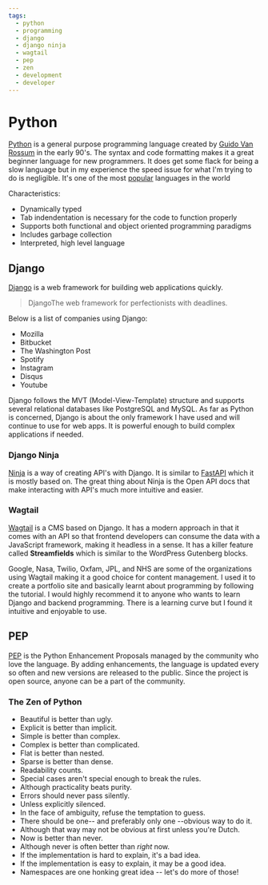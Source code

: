 ```yaml
---
tags:
  - python
  - programming
  - django
  - django ninja
  - wagtail
  - pep
  - zen
  - development
  - developer
---
```


# Python
[Python]() is a general purpose programming language created by [Guido Van Rossum]() in the early 90's.  The syntax and code formatting makes it a great beginner language for new programmers.  It does get some flack for being a slow language but in my experience the speed issue for what I'm trying to do is negligible. It's one of the most [popular]() languages in the world

Characteristics:

- Dynamically typed 
- Tab indendentation is necessary for the code to function properly
- Supports both functional and object oriented programming paradigms
- Includes garbage collection
- Interpreted, high level language

## Django
[Django](https://www.djangoproject.com/) is a web framework for building web applications quickly. 

>DjangoThe web framework for perfectionists with deadlines.

Below is a list of companies using Django:

- Mozilla
- Bitbucket
- The Washington Post
- Spotify
- Instagram
- Disqus
- Youtube

Django follows the MVT (Model-View-Template) structure and supports several relational databases like PostgreSQL and MySQL.  As far as Python is concerned, Django is about the only framework I have used and will continue to use for web apps. It is powerful enough to build complex applications if needed.  

### Django Ninja
[Ninja](https://django-ninja.rest-framework.com/) is a way of creating API's with Django.  It is similar to [FastAPI](https://fastapi.tiangolo.com/) which it is mostly based on.  The great thing about Ninja is the Open API docs that make interacting with API's much more intuitive and easier. 

### Wagtail
[Wagtail](https://wagtail.org/) is a CMS based on Django. It has a modern approach in that it comes with an API so that frontend developers can consume the data with a JavaScript framework, making it headless in a sense.  It has a killer feature called **Streamfields** which is similar to the WordPress Gutenberg blocks.

Google, Nasa, Twilio, Oxfam, JPL, and NHS are some of the organizations using Wagtail making it a good choice for content management. I used it to create a portfolio site and basically learnt about programming by following the tutorial.  I would highly recommend it to anyone who wants to learn Django and backend programming.  There is a learning curve but I found it intuitive and enjoyable to use. 

## PEP
[PEP](https://peps.python.org/pep-0000/) is the Python Enhancement Proposals managed by the community who love the language. By adding enhancements, the language is updated every so often and new versions are released to the public.  Since the project is open source, anyone can be a part of the community. 

### The Zen of Python
- Beautiful is better than ugly.
- Explicit is better than implicit.
- Simple is better than complex.
- Complex is better than complicated.
- Flat is better than nested.
- Sparse is better than dense.
- Readability counts.
- Special cases aren't special enough to break the rules.
- Although practicality beats purity.
- Errors should never pass silently.
- Unless explicitly silenced.
- In the face of ambiguity, refuse the temptation to guess.
- There should be one-- and preferably only one --obvious way to do it.
- Although that way may not be obvious at first unless you're Dutch.
- Now is better than never.
- Although never is often better than *right* now.
- If the implementation is hard to explain, it's a bad idea.
- If the implementation is easy to explain, it may be a good idea.
- Namespaces are one honking great idea -- let's do more of those!